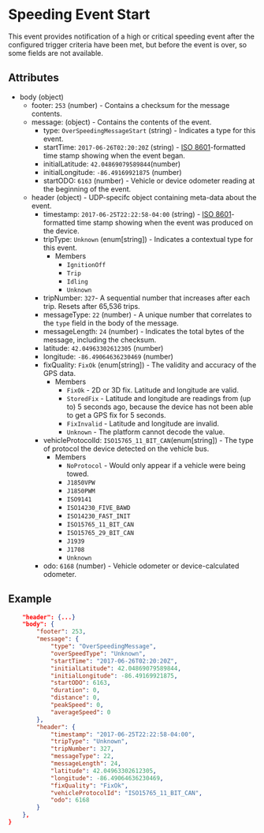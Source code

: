# Speeding Event Start
This event provides notification of a high or critical speeding event after the configured trigger criteria have been met, but before the event is over, so some fields are not available.

## Attributes

- body (object)
  - footer: `253` (number) - Contains a checksum for the message contents.
  - message: (object) - Contains the contents of the event.
    - type: `OverSpeedingMessageStart` (string) - Indicates a type for this event.
    - startTime: `2017-06-26T02:20:20Z` (string) - [ISO 8601](https://en.wikipedia.org/wiki/ISO_8601)-formatted time stamp showing when the event began.
    - initialLatitude: `42.04869079589844`(number)
    - initialLongitude: `-86.49169921875` (number)
    - startODO: `6163` (number) - Vehicle or device odometer reading at the beginning of the event.
  - header (object) - UDP-specifc object containing meta-data about the event.
    - timestamp: `2017-06-25T22:22:58-04:00` (string) - [ISO 8601](https://en.wikipedia.org/wiki/ISO_8601)-formatted time stamp showing when the event was produced on the device.
    - tripType: `Unknown` (enum[string]) - Indicates a contextual type for this event.
      - Members
        - `IgnitionOff`
        - `Trip`
        - `Idling`
        - `Unknown`
    - tripNumber: `327`- A sequential number that increases after each trip. Resets after 65,536 trips.
    - messageType: `22` (number) - A unique number that correlates to the `type` field in the body of the message.
    - messageLength: `24` (number) - Indicates the total bytes of the message, including the checksum.
    - latitude: `42.04963302612305` (number)
    - longitude: `-86.49064636230469` (number)
    - fixQuality: `FixOk` (enum[string]) - The validity and accuracy of the GPS data.
      - Members
        - `FixOk` - 2D or 3D fix. Latitude and longitude are valid.
        - `StoredFix` - Latitude and longitude are readings from (up to) 5 seconds ago, because the device has not been able to get a GPS fix for 5 seconds.
        - `FixInvalid` - Latitude and longitude are invalid.
        - `Unknown` - The platform cannot decode the value.
    - vehicleProtocolId: `ISO15765_11_BIT_CAN`(enum[string]) - The type of protocol the device detected on the vehicle bus.
      - Members
        - `NoProtocol` - Would only appear if a vehicle were being towed. 
        - `J1850VPW`
        - `J1850PWM`
        - `ISO9141`
        - `ISO14230_FIVE_BAWD`
        - `ISO14230_FAST_INIT`
        - `ISO15765_11_BIT_CAN`
        - `ISO15765_29_BIT_CAN`
        - `J1939`
        - `J1708`
        - `Unknown`
    - odo: `6168` (number) - Vehicle odometer or device-calculated odometer.

## Example

```json
    "header": {...}
    "body": {
        "footer": 253,
        "message": {
            "type": "OverSpeedingMessage",
            "overSpeedType": "Unknown",
            "startTime": "2017-06-26T02:20:20Z",
            "initialLatitude": 42.04869079589844,
            "initialLongitude": -86.49169921875,
            "startODO": 6163,
            "duration": 0,
            "distance": 0,
            "peakSpeed": 0,
            "averageSpeed": 0
        },
        "header": {
            "timestamp": "2017-06-25T22:22:58-04:00",
            "tripType": "Unknown",
            "tripNumber": 327,
            "messageType": 22,
            "messageLength": 24,
            "latitude": 42.04963302612305,
            "longitude": -86.49064636230469,
            "fixQuality": "FixOk",
            "vehicleProtocolId": "ISO15765_11_BIT_CAN",
            "odo": 6168
        }
    },
}
```
